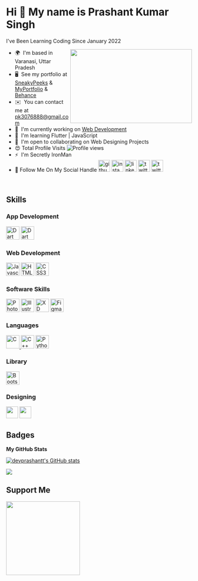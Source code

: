 Hi 👋 My name is Prashant Kumar Singh
=====================================

I've Been Learning Coding Since January 2022

 <img align="right" height="200" width="330" alt="" src="https://cdn.dribbble.com/users/1162077/screenshots/5403918/focus-animation.gif" />

* 🌍  I'm based in Varanasi, Uttar Pradesh
* 🖥️  See my portfolio at [SneakyPeeks](https://sites.google.com/view/bloodfank/profile) & [MyPortfolio](https://sneakypeeks.my.canva.site/prashant) & [Behance](https://www.behance.net/prashantt)
* ✉️  You can contact me at [pk3076888@gmail.com](mailto:pk3076888@gmail.com)
* 🚀  I'm currently working on [Web Development](https://sites.google.com/view/bloodfank/nature)
* 🧠  I'm learning Flutter | JavaScript 
* 🤝  I'm open to collaborating on Web Designing Projects
* 😍  Total Profile Visits ![Profile views](https://gpvc.arturio.dev/king11prashant11) 
* ⚡  I'm Secretly IronMan
* 🍁 Follow Me On My Social Handle      [<img src="https://img.icons8.com/nolan/240/github.png" alt='github' height='32'>](https://github.com/devprashantt) [<img src="https://img.icons8.com/nolan/240/instagram-new.png" alt='instagram' height='32'>](https://www.instagram.com/prashantt_kumarr_/) [<img src="https://img.icons8.com/nolan/240/linkedin.png" alt='linkedin' height='32'>](https://www.linkedin.com/in/prashanttkumarr/) [<img src="https://img.icons8.com/nolan/240/chrome.png" alt='twitter' height='32'>](https://sites.google.com/view/bloodfank/nature) [<img src="https://img.icons8.com/nolan/240/program.png" alt='twitter' height='32'>](https://leetcode.com/devprashantt/)

<br>

## Skills 
<!-- <img align="right" height="400" width="400" alt="" src="https://github.com/devprashantt/PortFolio/blob/master/Earth.png" /> -->

### App Development
<a href="https://dart.dev/" target="_blank" rel="noreferrer"><img src="https://raw.githubusercontent.com/danielcranney/readme-generator/main/public/icons/skills/flutter-colored.svg" width="36" height="36" alt="Dart" /></a> <a href="https://dart.dev/" target="_blank" rel="noreferrer"><img src="https://raw.githubusercontent.com/danielcranney/readme-generator/main/public/icons/skills/dart-colored.svg" width="36" height="36" alt="Dart" /></a>

### Web Development
<a href="https://developer.mozilla.org/en-US/docs/Web/JavaScript" target="_blank" rel="noreferrer"><img src="https://raw.githubusercontent.com/danielcranney/readme-generator/main/public/icons/skills/javascript-colored.svg" width="36" height="36" alt="Javascript" /></a>
<a href="https://developer.mozilla.org/en-US/docs/Glossary/HTML5" target="_blank" rel="noreferrer"><img src="https://raw.githubusercontent.com/danielcranney/readme-generator/main/public/icons/skills/html5-colored.svg" width="36" height="36" alt="HTML5" /></a>
<a href="https://www.w3.org/TR/CSS/#css" target="_blank" rel="noreferrer"><img src="https://raw.githubusercontent.com/danielcranney/readme-generator/main/public/icons/skills/css3-colored.svg" width="36" height="36" alt="CSS3" /></a> 

### Software Skills
<a href="https://www.adobe.com/uk/products/photoshop.html" target="_blank" rel="noreferrer"><img src="https://raw.githubusercontent.com/danielcranney/readme-generator/main/public/icons/skills/photoshop-colored.svg" width="36" height="36" alt="Photoshop" /></a>
<a href="adobe.com/uk/products/illustrator.html" target="_blank" rel="noreferrer"><img src="https://raw.githubusercontent.com/danielcranney/readme-generator/main/public/icons/skills/illustrator-colored.svg" width="36" height="36" alt="Illustrator" /></a> <a href="https://www.adobe.com/uk/products/xd.html" target="_blank" rel="noreferrer"><img src="https://raw.githubusercontent.com/danielcranney/readme-generator/main/public/icons/skills/xd-colored.svg" width="36" height="36" alt="XD" /></a>
<a href="https://www.figma.com/" target="_blank" rel="noreferrer"><img src="https://raw.githubusercontent.com/danielcranney/readme-generator/main/public/icons/skills/figma-colored.svg" width="36" height="36" alt="Figma" /></a>
### Languages
<a href="https://docs.microsoft.com/en-us/cpp/?view=msvc-170" target="_blank" rel="noreferrer"><img src="https://raw.githubusercontent.com/danielcranney/readme-generator/main/public/icons/skills/c-colored.svg" width="36" height="36" alt="C" /> </a> <a href="https://docs.microsoft.com/en-us/cpp/?view=msvc-170" target="_blank" rel="noreferrer"><img src="https://raw.githubusercontent.com/danielcranney/readme-generator/main/public/icons/skills/cplusplus-colored.svg" width="36" height="36" alt="C++" /></a> <a href="https://www.w3schools.com/css/" target="_blank" rel="noreferrer"><a href="https://www.python.org/" target="_blank" rel="noreferrer"><img src="https://raw.githubusercontent.com/danielcranney/readme-generator/main/public/icons/skills/python-colored.svg" width="36" height="36" alt="Python" /></a>

 ### Library
 
 <a href="https://getbootstrap.com/" target="_blank" rel="noreferrer"><img src="https://raw.githubusercontent.com/danielcranney/readme-generator/main/public/icons/skills/bootstrap-colored.svg" width="36" height="36" alt="Bootstrap" /></a>
 
 ### Designing
 <a href="https://www.behance.com/devprashantt" target="_blank" rel="noreferrer"><img src="https://raw.githubusercontent.com/danielcranney/readme-generator/main/public/icons/socials/behance.svg" width="32" height="32" /></a>  <a href="https://www.dribbble.com/devprashantt" target="_blank" rel="noreferrer"><img src="https://raw.githubusercontent.com/danielcranney/readme-generator/main/public/icons/socials/dribbble.svg" width="32" height="32" /></a>  
 
<!-- <a href="https://firebase.google.com/" target="_blank" rel="noreferrer"><img src="https://raw.githubusercontent.com/danielcranney/readme-generator/main/public/icons/skills/firebase-colored.svg" width="36" height="36" alt="Firebase" /></a> -->

<!-- ## Socials

<a href="https://www.github.com/devprashantt" target="_blank" rel="noreferrer"><img src="https://raw.githubusercontent.com/danielcranney/readme-generator/main/public/icons/socials/github.svg" width="32" height="32" /></a>  <a href="http://www.instagram.com/king11prashant11" target="_blank" rel="noreferrer"><img src="https://raw.githubusercontent.com/danielcranney/readme-generator/main/public/icons/socials/instagram.svg" width="32" height="32" /></a>  <a href="https://www.linkedin.com/in/prashanttkumarr/" target="_blank" rel="noreferrer"><img src="https://raw.githubusercontent.com/danielcranney/readme-generator/main/public/icons/socials/linkedin.svg" width="32" height="32" /></a>  <a href="https://www.stackoverflow.com/users/17766490" target="_blank" rel="noreferrer"><img src="https://raw.githubusercontent.com/danielcranney/readme-generator/main/public/icons/socials/stackoverflow.svg" width="32" height="32" /></a>  <a href="https://www.twitter.com/prashannt_kumar" target="_blank" rel="noreferrer"><img src="https://raw.githubusercontent.com/danielcranney/readme-generator/main/public/icons/socials/twitter.svg" width="32" height="32" /></a>  <a href="https://www.youtube.com/c/SneakyPeeks" target="_blank" rel="noreferrer"><img src="https://raw.githubusercontent.com/danielcranney/readme-generator/main/public/icons/socials/youtube.svg" width="32" height="32" /></a> <a href="https://discord.com/users/SneakyPeeks" target="_blank" rel="noreferrer"><img src="https://raw.githubusercontent.com/danielcranney/readme-generator/main/public/icons/socials/discord.svg" width="32" height="32" /></a>   -->

## Badges

<b>My GitHub Stats</b>

<a href="http://www.github.com/devprashantt"><img src="https://github-readme-stats.vercel.app/api?username=devprashantt&show_icons=true&hide=&count_private=true&title_color=0891b2&text_color=ffffff&icon_color=0891b2&bg_color=1c1917&hide_border=true&show_icons=true" alt="devprashantt's GitHub stats" /></a>

<a href="http://www.github.com/devprashantt"><img src="https://github-readme-streak-stats.herokuapp.com/?user=devprashantt&stroke=ffffff&background=1c1917&ring=0891b2&fire=0891b2&currStreakNum=ffffff&currStreakLabel=0891b2&sideNums=ffffff&sideLabels=ffffff&dates=ffffff&hide_border=true" /></a>
<!-- <p><img src="https://github-readme-stats.vercel.app/api/top-langs?username=devprashantt&show_icons=true&locale=en&layout=compact" alt="devprashantt" /></p> -->




<!-- <a href="http://www.github.com/devprashantt"><img src="https://activity-graph.herokuapp.com/graph?username=devprashantt&bg_color=1c1917&color=ffffff&line=0891b2&point=ffffff&area_color=1c1917&area=true&hide_border=true&custom_title=GitHub%20Commits%20Graph" alt="GitHub Commits Graph" /></a> -->

## Support Me

<a href="https://www.buymeacoffee.com/devprashantt"><img src="https://cdn.buymeacoffee.com/buttons/v2/default-yellow.png" width="200" /></a>
<!-- <a href="https://www.adobe.com/uk/products/premiere.html" target="_blank" rel="noreferrer"><img src="https://raw.githubusercontent.com/danielcranney/readme-generator/main/public/icons/skills/premierepro-colored.svg" width="36" height="36" alt="Premiere Pro" /></a> -->
<!---

- 👋 Hi, I’m @king11prashant11
- 👀 I’m interested in Designing ![canva](https://img.shields.io/badge/canva-%2314354C.svg?style=for-the-badge&logo=canva&logoColor=skyblue) & ![figma](https://img.shields.io/badge/figma-%2314354C.svg?style=for-the-badge&logo=figma&logoColor=red) & ![adobe](https://img.shields.io/badge/adobe-%2314354C.svg?style=for-the-badge&logo=adobe&logoColor=white)

- 🌱 I’m currently learning ![Flutter](https://img.shields.io/badge/flutter-%2314354C.svg?style=for-the-badge&logo=flutter&logoColor=blue) & ![Python](https://img.shields.io/badge/python-%2314354C.svg?style=for-the-badge&logo=python&logoColor=yellow)

- 🧩 Other Languages Learned By Me ![c](https://img.shields.io/badge/language-%2314354C.svg?style=for-the-badge&logo=c&logoColor=pink) & ![dart](https://img.shields.io/badge/dart-%2314354C.svg?style=for-the-badge&logo=dart&logoColor=skyblue)

- 💞️ I’m also looking to collaborate on Web Development Projects ![website](https://img.shields.io/badge/website-%2314354C.svg?style=for-the-badge&logo=namecheap&logoColor=orange)
      
- 😍 Total Profile Visits ![Profile views](https://gpvc.arturio.dev/king11prashant11)  
- 📫 How to reach on Linktree  https://linktr.ee/prashantt_kumar

- 🍁 Follow Me On My Social Handle      [<img src="https://img.icons8.com/nolan/240/github.png" alt='github' height='32'>](https://github.com/devprashantt) [<img src="https://img.icons8.com/nolan/240/instagram-new.png" alt='instagram' height='32'>](https://www.instagram.com/prashantt_kumarr_/) [<img src="https://img.icons8.com/nolan/240/linkedin.png" alt='linkedin' height='32'>](https://www.linkedin.com/in/prashanttkumarr/) [<img src="https://img.icons8.com/nolan/240/chrome.png" alt='twitter' height='32'>](https://sites.google.com/view/bloodfank/nature)

 <a href="https://www.github.com/devprashantt" target="_blank" rel="noreferrer"><img
src="https://img.shields.io/github/followers/devprashantt?logo=github&style=for-the-badge&color=0891b2&labelColor=1c1917" /></a>

    ![GitHub stats](https://github-readme-stats.vercel.app/api?username=devprashantt&theme=dark&show_icons=true) 


king11prashant11/king11prashant11 is a ✨ special ✨ repository because its `README.md` (this file) appears on your GitHub profile.
You can click the Preview link to take a look at your changes.
--->
